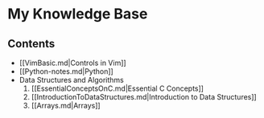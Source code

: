 # My Knowledge Base

## Contents 
* [[VimBasic.md|Controls in Vim]]
* [[Python-notes.md|Python]]
* Data Structures and Algorithms
   1) [[EssentialConceptsOnC.md|Essential C Concepts]]
   2) [[IntroductionToDataStructures.md|Introduction to Data Structures]]
   3) [[Arrays.md|Arrays]] 
